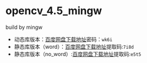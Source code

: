 # opencv_4.5_mingw
build by mingw   
- 动态库版本：[百度网盘下载地址](https://pan.baidu.com/s/19oGGwNe4bfZlDoYC1mfXww)密码：`wk6i`
- 静态库版本（word）：[百度网盘下载地址](https://pan.baidu.com/s/17HLQ2DDD7qILEnZ5MmGI8g)提取码:`7i8d`
- 静态库版本（no_word）:[百度网盘下载地址](https://pan.baidu.com/s/192gk_MznqUN1sGUQ5Fueuw)提取码:`e5t5`
